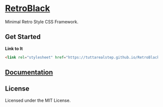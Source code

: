 # [RetroBlack](https://tuttarealstep.github.io/RetroBlack/)

Minimal Retro Style CSS Framework.

## Get Started

**Link to It**

```html
<link rel="stylesheet" href="https://tuttarealstep.github.io/RetroBlack/dist/retroblack.min.css"/>
```

## [Documentation](https://tuttarealstep.github.io/RetroBlack/#documentation) 


## License

Licensed under the MIT License.
